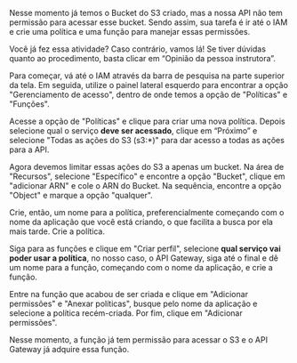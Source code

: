 Nesse momento já temos o Bucket do S3 criado, mas a nossa API não tem permissão para acessar esse bucket. Sendo assim, sua tarefa é ir até o IAM e crie uma política e uma função para manejar essas permissões.

Você já fez essa atividade? Caso contrário, vamos lá! Se tiver dúvidas quanto ao procedimento, basta clicar em “Opinião da pessoa instrutora”.

Para começar, vá até o IAM através da barra de pesquisa na parte superior da tela. Em seguida, utilize o painel lateral esquerdo para encontrar a opção "Gerenciamento de acesso", dentro de onde temos a opção de "Políticas" e "Funções".

Acesse a opção de "Políticas" e clique para criar uma nova política. Depois selecione qual o serviço **deve ser acessado**, clique em “Próximo” e selecione "Todas as ações do S3 (s3:*)" para dar acesso a todas as ações para a API.

Agora devemos limitar essas ações do S3 a apenas um bucket. Na área de "Recursos", selecione "Específico" e encontre a opção "Bucket", clique em "adicionar ARN" e cole o ARN do Bucket. Na sequência, encontre a opção "Object" e marque a opção "qualquer".

Crie, então, um nome para a política, preferencialmente começando com o nome da aplicação que você está criando, o que facilita a busca por ela mais tarde. Crie a política.

Siga para as funções e clique em "Criar perfil", selecione **qual serviço vai poder usar a política**, no nosso caso, o API Gateway, siga até o final e dê um nome para a função, começando com o nome da aplicação, e crie a função.

Entre na função que acabou de ser criada e clique em "Adicionar permissões" e "Anexar políticas", busque pelo nome da aplicação e selecione a política recém-criada. Por fim, clique em "Adicionar permissões".

Nesse momento, a função já tem permissão para acessar o S3 e o API Gateway já adquire essa função.